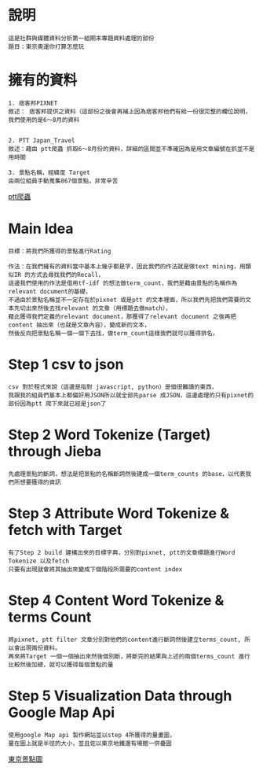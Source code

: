 # 說明
```
這是社群與媒體資料分析第一組期末專題資料處理的部份
題目：東京奧運你打算怎麼玩
```

# 擁有的資料
```
1. 痞客邦PIXNET
敘述： 痞客邦提供之資料（這部份之後會再補上因為痞客邦他們有給一份很完整的欄位說明，我們使用的是6～8月的資料


2. PTT Japan_Travel
敘述：藉由 ptt爬蟲 抓取6～8月份的資料，詳細的區間並不準確因為是用文章編號在抓並不是用時間

3. 景點名稱，經緯度 Target
由兩位組員手動蒐集867個景點，非常辛苦
```
[ptt爬蟲](https://github.com/jwlin/ptt-web-crawler.git)
# Main Idea
```
目標：將我們所獲得的景點進行Rating

作法：在我們擁有的資料當中基本上幾乎都是字，因此我們的作法就是做text mining，用類似IR 的方式去尋找我們的Recall，
這邊我們使用的作法是借用tf-idf 的想法做term_count，我們是藉由景點的名稱作為relevant document的基礎，
不過由於景點名稱並不一定存在於pixnet 或是ptt 的文本裡面，所以我們先把我們需要的文本先切出來然後去找relevant 的文章（用標題去做match），
藉此獲得我們定義的relevant document，那獲得了relevant document 之後再把content 抽出來（也就是文章內容），變成新的文本，
然後反向把景點名稱一個一個下去找，做term_count這樣我們就可以獲得排名。
```


# Step 1 csv to json
```
csv 對於程式來說（這邊是指對 javascript, python）是個很難讀的東西，
我跟我的組員們基本上都偏好用JSON所以就全部先parse 成JSON，這邊處理的只有pixnet的部份因為ptt 爬下來就已經是json了
```

# Step 2 Word Tokenize (Target) through Jieba
```
先處理景點的斷詞，想法是把景點的名稱斷詞然後建成一個term_counts 的base，以代表我們所想要獲得的資訊
``` 

# Step 3 Attribute Word Tokenize & fetch with Target
```
有了Step 2 build 建構出來的目標字典，分別對pixnet, ptt的文章標題進行Word Tokenize 以及fetch 
只要有出現就會將其抽出來變成下個階段所需要的content index
```

# Step 4 Content Word Tokenize & terms Count
```
將pixnet, ptt filter 文章分別對他們的content進行斷詞然後建立terms_count, 所以會出現兩份資料。
再來將Target 一個一個抽出來然後個別斷，將斷完的結果與上述的兩個terms_count 進行比較然後加總，就可以獲得每個景點的量
```

# Step 5 Visualization Data through Google Map Api
```
使用google Map api 製作網站並以step 4所獲得的量畫圖，
量在圖上就是半徑的大小，並且佐以東京地鐵還有場館一併疊圖
```
[東京景點圖](https://polarjack.github.io/socialdatademo/)